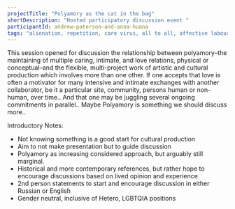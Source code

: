 ```yaml
---
projectTitle: "Polyamory as the cat in the bag"
shortDescription: "Hosted participatory discussion event "
participantId: andrew-paterson-and-anna-huana
tags: "alienation, repetition, care virus, all to all, affective labour, collection, corridor anomalies, desire, path stop, practices of ourselves, terror of relationship, protocols of self-organisation"
---
```


This session opened for discussion the relationship between polyamory–the maintaining of multiple caring, intimate, and love relations, physical or conceptual–and the flexible, multi-project work of artistic and cultural production which involves more than one other. If one accepts that love is often a motivator for many intensive and intimate exchanges with another collaborator, be it a particular site, community, persons human or non-human, over time.. And that one may be juggling several ongoing commitments in parallel.. Maybe Polyamory is something we should discuss more..

Introductory Notes:  
* Not knowing something is a good start for cultural production
* Aim to not make presentation but to guide discussion  
* Polyamory as increasing considered approach, but arguably still marginal.  
* Historical and more contemporary references, but rather hope to encourage discussions based on lived opinion and experience  
* 2nd person statements to start and encourage discussion in either Russian or English  
* Gender neutral, inclusive of Hetero, LGBTQIA positions

